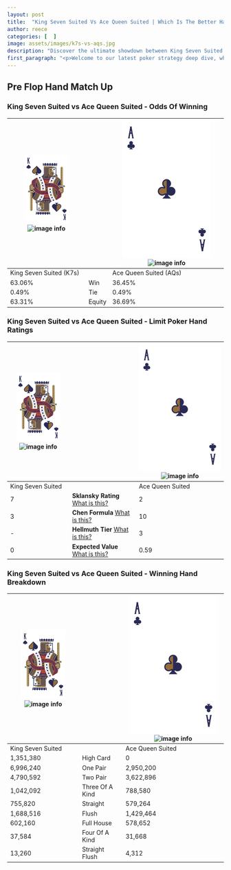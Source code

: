 ```yaml
---
layout: post
title:  "King Seven Suited Vs Ace Queen Suited | Which Is The Better Hand In Poker? A Complete Guide"
author: reece
categories: [  ]
image: assets/images/k7s-vs-aqs.jpg
description: "Discover the ultimate showdown between King Seven Suited and Ace Queen Suited in poker! Uncover the odds, strategies, and scenarios where one hand triumphs over the other. Get ready to up your poker game with this thrilling analysis."
first_paragraph: "<p>Welcome to our latest poker strategy deep dive, where we're pitting two distinct hands against each other in a high-stakes showdown: King Seven Suited vs Ace Queen Suited.</p><p>In the dynamic world of poker, every decision counts, and knowing which hand holds the upper hand is key to your success at the table.</p><p>In this article, we'll dissect these two hands, explore the scenarios where one dominates the other, and equip you with the knowledge to make strategic choices that can tip the odds in your favor.</p><p>Get ready to unravel the intriguing dynamics of these poker hands and elevate your game to new heights.</p>"
---
```




[comment]: # (sp0)

## Pre Flop Hand Match Up

<div class="table hand-ratings" markdown="1"> 



### King Seven Suited vs Ace Queen Suited - Odds Of Winning


    
| ![image info](assets/images/hand1/K.png) ![image info](assets/images/hand1/7s.png) |  | ![image info](assets/images/hand2/A.png) ![image info](assets/images/hand2/Qs.png) |
| -------- | -------- | -------- |
| King Seven Suited (K7s) |  | Ace Queen Suited (AQs) |
| 63.06% | Win | 36.45% |
| 0.49% | Tie | 0.49% |
| 63.31% | Equity | 36.69% |




[comment]: # (sp1)



### King Seven Suited vs Ace Queen Suited - Limit Poker Hand Ratings


    
| ![image info](assets/images/hand1/K.png) ![image info](assets/images/hand1/7s.png) |  | ![image info](assets/images/hand2/A.png) ![image info](assets/images/hand2/Qs.png) |
| -------- | -------- | -------- |
| King Seven Suited |  | Ace Queen Suited |
| 7 | **Sklansky Rating** [What is this?](/sklansky-rating-explained) | 2 |
| 3 | **Chen Formula** [What is this?](/chen-formula-explained) | 10 |
| - | **Hellmuth Tier** [What is this?](/Hellmuth-tier-explained) | 3 |
| 0 | **Expected Value** [What is this?](/expected-value-explained) | 0.59 |




[comment]: # (sp2)



### King Seven Suited vs Ace Queen Suited - Winning Hand Breakdown


    
| ![image info](assets/images/hand1/K.png) ![image info](assets/images/hand1/7s.png) |  | ![image info](assets/images/hand2/A.png) ![image info](assets/images/hand2/Qs.png) |
| -------- | -------- | -------- |
| King Seven Suited |  | Ace Queen Suited |
| 1,351,380 | High Card | 0 |
| 6,996,240 | One Pair | 2,950,200 |
| 4,790,592 | Two Pair | 3,622,896 |
| 1,042,092 | Three Of A Kind | 788,580 |
| 755,820 | Straight | 579,264 |
| 1,688,516 | Flush | 1,429,464 |
| 602,160 | Full House | 578,652 |
| 37,584 | Four Of A Kind | 31,668 |
| 13,260 | Straight Flush | 4,312 |




[comment]: # (sp3)



</div>

[comment]: # (sp4)



[comment]: # (sp5)

